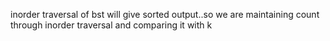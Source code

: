 inorder traversal of bst will give sorted output..so we are maintaining count through inorder traversal and comparing it with k